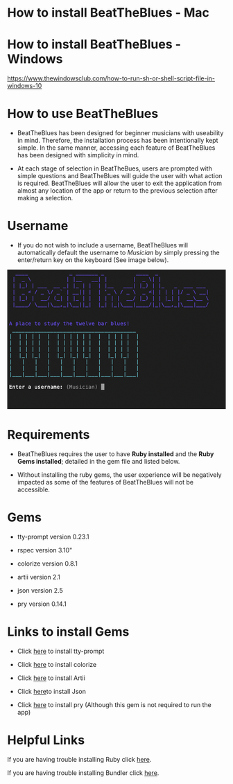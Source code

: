 # How to install BeatTheBlues - Mac



# How to install BeatTheBlues - Windows


https://www.thewindowsclub.com/how-to-run-sh-or-shell-script-file-in-windows-10



# How to use BeatTheBlues

- BeatTheBlues has been designed for beginner musicians with useability in mind. Therefore, the installation process has been intentionally kept simple. In the same manner, accessing each feature of BeatTheBlues has been designed with simplicity in mind. 

- At each stage of selection in BeatTheBues, users are prompted with simple questions and BeatTheBlues will guide the user with what action is required. 
BeatTheBlues will allow the user to exit the application from almost any location of the app or return to the previous selection after making a selection. 


# Username

- If you do not wish to include a username, BeatTheBlues will automatically default the username to *Musician* by simply pressing the enter/return key on the keyboard (See image below).


![Alt](../docs/app_screenshots/beat_the_blues_username.png)



# Requirements

- BeatTheBlues requires the user to have **Ruby installed** and the **Ruby Gems installed**; detailed in the gem file and listed below. 

- Without installing the ruby gems, the user experience will be negatively impacted as some of the features of BeatTheBlues will not be accessible.


# Gems

- tty-prompt version 0.23.1

- rspec version 3.10"

- colorize version 0.8.1

- artii version 2.1

- json version 2.5

- pry version 0.14.1


# Links to install Gems

- Click [here](https://rubygems.org/gems/tty-prompt) to install tty-prompt

- Click [here](https://rubygems.org/gems/colorize) to install colorize

- Click [here](https://rubygems.org/search?query=artii) to install Artii

- Click [here](https://rubygems.org/gems/json)to install Json

- Click [here](https://rubygems.org/search?query=pry) to install pry (Although this gem is not required to run the app)

# Helpful Links

If you are having trouble installing Ruby click [here](https://www.ruby-lang.org/en/documentation/installation/).

If you are having trouble installing Bundler click [here](https://help.dreamhost.com/hc/en-us/articles/115001070131-Using-Bundler-to-install-Ruby-gems).


